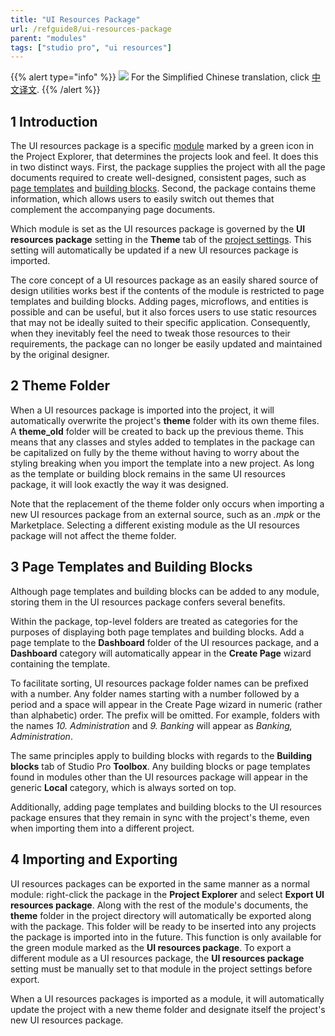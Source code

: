 ```yaml
---
title: "UI Resources Package"
url: /refguide8/ui-resources-package
parent: "modules"
tags: ["studio pro", "ui resources"]
---
```


{{% alert type="info" %}}
<img src="attachments/chinese-translation/china.png" style="display: inline-block; margin: 0" /> For the Simplified Chinese translation, click [中文译文](https://cdn.mendix.tencent-cloud.com/documentation/refguide8/ui-resources-package.pdf).
{{% /alert %}}

## 1 Introduction

The UI resources package is a specific [module](modules) marked by a green icon in the Project Explorer, that determines the projects look and feel. It does this in two distinct ways. First, the package supplies the project with all the page documents required to create well-designed, consistent pages, such as [page templates](page-templates) and [building blocks](building-block). Second, the package contains theme information, which allows users to easily switch out themes that complement the accompanying page documents. 

Which module is set as the UI resources package is governed by the **UI resources package** setting in the **Theme** tab of the [project settings](project-settings). This setting will automatically be updated if a new UI resources package is imported. 

The core concept of a UI resources package as an easily shared source of design utilities works best if the contents of the module is restricted to page templates and building blocks. Adding pages, microflows, and entities is possible and can be useful, but it also forces users to use static resources that may not be ideally suited to their specific application. Consequently, when they inevitably feel the need to tweak those resources to their requirements, the package can no longer be easily updated and maintained by the original designer.

## 2 Theme Folder

When a UI resources package is imported into the project, it will automatically overwrite the project's **theme** folder with its own theme files. A **theme_old** folder will be created to back up the previous theme. This means that any classes and styles added to templates in the package can be capitalized on fully by the theme without having to worry about the styling breaking when you import the template into a new project. As long as the template or building block remains in the same UI resources package, it will look exactly the way it was designed. 

Note that the replacement of the theme folder only occurs when importing a new UI resources package from an external source, such as an *.mpk* or the Marketplace. Selecting a different existing module as the UI resources package will not affect the theme folder.

## 3 Page Templates and Building Blocks

Although page templates and building blocks can be added to any module, storing them in the UI resources package confers several benefits. 

Within the package, top-level folders are treated as categories for the purposes of displaying both page templates and building blocks. Add a page template to the **Dashboard** folder of the UI resources package, and a **Dashboard** category will automatically appear in the **Create Page** wizard containing the template.

To facilitate sorting, UI resources package folder names can be prefixed with a number. Any folder names starting with a number followed by a period and a space will appear in the Create Page wizard in numeric (rather than alphabetic) order. The prefix will be omitted. For example, folders with the names *10. Administration* and *9. Banking* will appear as *Banking, Administration*. 

The same principles apply to building blocks with regards to the **Building blocks** tab of Studio Pro **Toolbox**. Any building blocks or page templates found in modules other than the UI resources package will appear in the generic **Local** category, which is always sorted on top.

Additionally, adding page templates and building blocks to the UI resources package ensures that they remain in sync with the project's theme, even when importing them into a different project. 

## 4 Importing and Exporting

UI resources packages can be exported in the same manner as a normal module: right-click the package in the **Project Explorer** and select **Export UI resources package**. Along with the rest of the module's documents, the **theme** folder in the project directory will automatically be exported along with the package. This folder will be ready to be inserted into any projects the package is imported into in the future. This function is only available for the green module marked as the **UI resources package**. To export a different module as a UI resources package, the **UI resources package** setting must be manually set to that module in the project settings before export. 

When a UI resources packages is imported as a module, it will automatically update the project with a new theme folder and designate itself the project's new UI resources package.
